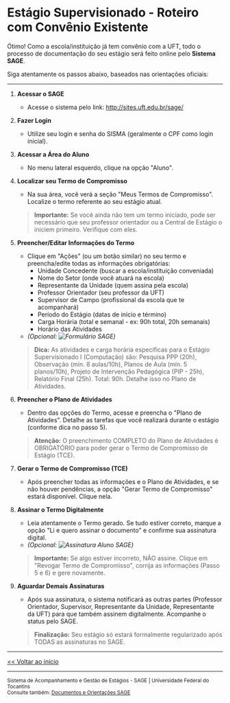 # Estágio Supervisionado - Roteiro com Convênio Existente

Ótimo! Como a escola/instituição já tem convênio com a UFT, todo o processo de documentação do seu estágio será feito online pelo **Sistema SAGE**.

Siga atentamente os passos abaixo, baseados nas orientações oficiais:

---

1.  **Acessar o SAGE**
    *   Acesse o sistema pelo link: <a href="http://sites.uft.edu.br/sage/" target="_blank">http://sites.uft.edu.br/sage/</a>

2.  **Fazer Login**
    *   Utilize seu login e senha do SISMA (geralmente o CPF como login inicial).

3.  **Acessar a Área do Aluno**
    *   No menu lateral esquerdo, clique na opção "Aluno".

4.  **Localizar seu Termo de Compromisso**
    *   Na sua área, você verá a seção "Meus Termos de Compromisso". Localize o termo referente ao seu estágio atual.
    > **Importante:** Se você ainda não tem um termo iniciado, pode ser necessário que seu professor orientador ou a Central de Estágio o iniciem primeiro. Verifique com eles.

5.  **Preencher/Editar Informações do Termo**
    *   Clique em "Ações" (ou um botão similar) no seu termo e preencha/edite todas as informações obrigatórias:
        *   Unidade Concedente (buscar a escola/instituição conveniada)
        *   Nome do Setor (onde você atuará na escola)
        *   Representante da Unidade (quem assina pela escola)
        *   Professor Orientador (seu professor da UFT)
        *   Supervisor de Campo (profissional da escola que te acompanhará)
        *   Período do Estágio (datas de início e término)
        *   Carga Horária (total e semanal - ex: 90h total, 20h semanais)
        *   Horário das Atividades
    *   *(Opcional: ![Formulário SAGE](assets/images/sage_form_preenchimento.png))*
    > **Dica:** As atividades e carga horária específicas para o Estágio Supervisionado I (Computação) são: Pesquisa PPP (20h), Observação (mín. 8 aulas/10h), Planos de Aula (mín. 5 planos/10h), Projeto de Intervenção Pedagógica (PIP - 25h), Relatório Final (25h). Total: 90h. Detalhe isso no Plano de Atividades.

6.  **Preencher o Plano de Atividades**
    *   Dentro das opções do Termo, acesse e preencha o "Plano de Atividades". Detalhe as tarefas que você realizará durante o estágio (conforme dica no passo 5).
    > **Atenção:** O preenchimento COMPLETO do Plano de Atividades é OBRIGATÓRIO para poder gerar o Termo de Compromisso de Estágio (TCE).

7.  **Gerar o Termo de Compromisso (TCE)**
    *   Após preencher todas as informações e o Plano de Atividades, e se não houver pendências, a opção "Gerar Termo de Compromisso" estará disponível. Clique nela.

8.  **Assinar o Termo Digitalmente**
    *   Leia atentamente o Termo gerado. Se tudo estiver correto, marque a opção "Li e quero assinar o documento" e confirme sua assinatura digital.
    *   *(Opcional: ![Assinatura Aluno SAGE](assets/images/sage_assinatura_aluno.png))*
    > **Importante:** Se algo estiver incorreto, NÃO assine. Clique em "Revogar Termo de Compromisso", corrija as informações (Passo 5 e 6) e gere novamente.

9.  **Aguardar Demais Assinaturas**
    *   Após sua assinatura, o sistema notificará as outras partes (Professor Orientador, Supervisor, Representante da Unidade, Representante da UFT) para que também assinem digitalmente. Acompanhe o status pelo SAGE.
    > **Finalização:** Seu estágio só estará formalmente regularizado após TODAS as assinaturas no SAGE.

---

[<< Voltar ao início](index.md)

---

<footer>
<small>
Sistema de Acompanhamento e Gestão de Estágios - SAGE | Universidade Federal do Tocantins <br>
Consulte também: <a href="http://sites.uft.edu.br/sage/estagio/orientacoes/documentos/" target="_blank">Documentos e Orientações SAGE</a>
</small>
</footer>
